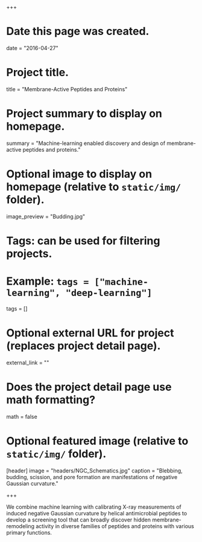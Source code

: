 +++
# Date this page was created.
date = "2016-04-27"

# Project title.
title = "Membrane-Active Peptides and Proteins"

# Project summary to display on homepage.
summary = "Machine-learning enabled discovery and design of membrane-active peptides and proteins."

# Optional image to display on homepage (relative to `static/img/` folder).
image_preview = "Budding.jpg"

# Tags: can be used for filtering projects.
# Example: `tags = ["machine-learning", "deep-learning"]`
tags = []

# Optional external URL for project (replaces project detail page).
external_link = ""

# Does the project detail page use math formatting?
math = false

# Optional featured image (relative to `static/img/` folder).
[header]
image = "headers/NGC_Schematics.jpg"
caption = "Blebbing, budding, scission, and pore formation are manifestations of negative Gaussian curvature."

+++

We combine machine learning with calibrating X-ray measurements of induced negative Gaussian curvature by helical antimicrobial peptides to develop a screening tool that can broadly discover hidden membrane-remodeling activity in diverse families of peptides and proteins with various primary functions. 